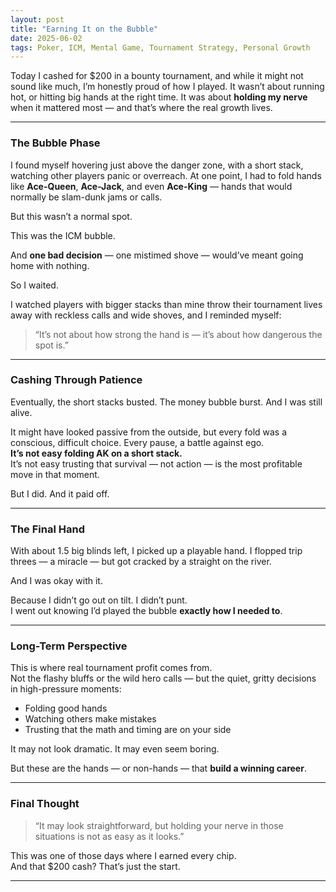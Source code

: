 ```yaml
---
layout: post
title: "Earning It on the Bubble"
date: 2025-06-02
tags: Poker, ICM, Mental Game, Tournament Strategy, Personal Growth
---
```


Today I cashed for $200 in a bounty tournament, and while it might not sound like much, I’m honestly proud of how I played. It wasn’t about running hot, or hitting big hands at the right time. It was about **holding my nerve** when it mattered most — and that’s where the real growth lives.

---

### The Bubble Phase

I found myself hovering just above the danger zone, with a short stack, watching other players panic or overreach. At one point, I had to fold hands like **Ace-Queen**, **Ace-Jack**, and even **Ace-King** — hands that would normally be slam-dunk jams or calls.

But this wasn’t a normal spot.

This was the ICM bubble.

And **one bad decision** — one mistimed shove — would’ve meant going home with nothing.

So I waited.

I watched players with bigger stacks than mine throw their tournament lives away with reckless calls and wide shoves, and I reminded myself:  
> “It’s not about how strong the hand is — it’s about how dangerous the spot is.”

---

### Cashing Through Patience

Eventually, the short stacks busted. The money bubble burst. And I was still alive.

It might have looked passive from the outside, but every fold was a conscious, difficult choice. Every pause, a battle against ego.  
**It’s not easy folding AK on a short stack.**  
It’s not easy trusting that survival — not action — is the most profitable move in that moment.

But I did. And it paid off.

---

### The Final Hand

With about 1.5 big blinds left, I picked up a playable hand. I flopped trip threes — a miracle — but got cracked by a straight on the river.

And I was okay with it.

Because I didn’t go out on tilt. I didn’t punt.  
I went out knowing I’d played the bubble **exactly how I needed to**.

---

### Long-Term Perspective

This is where real tournament profit comes from.  
Not the flashy bluffs or the wild hero calls — but the quiet, gritty decisions in high-pressure moments:

- Folding good hands
- Watching others make mistakes
- Trusting that the math and timing are on your side

It may not look dramatic. It may even seem boring.

But these are the hands — or non-hands — that **build a winning career**.

---

### Final Thought

> “It may look straightforward, but holding your nerve in those situations is not as easy as it looks.”

This was one of those days where I earned every chip.  
And that $200 cash? That’s just the start.

---

